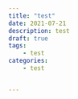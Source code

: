 ```yaml
---
title: "test"
date: 2021-07-21
description: test
draft: true
tags:
    - test
categories:
    - test


---
```




